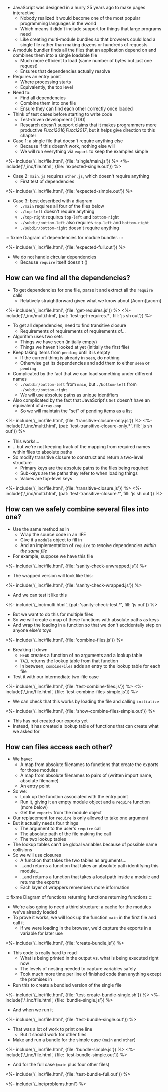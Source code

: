 ---
---

-   JavaScript was designed in a hurry 25 years ago to make pages interactive
    -   Nobody realized it would become one of the most popular programming languages in the world
    -   Which means it didn't include support for things that large programs need
    -   Like creating multi-module bundles so that browsers could load a single file
        rather than making dozens or hundreds of requests
-   A <g key="module_bundler">module bundler</g> finds all the files that an application depend on
    and combines them into a single loadable file
    -   Much more efficient to load (same number of bytes but just one request)
    -   Ensures that dependencies actually resolve
-   Requires an <g key="entry_point">entry point</g>
    -   Where processing starts
    -   Equivalently, the top level
-   Need to:
    -   Find all dependencies
    -   Combine them into one file
    -   Ensure they can find each other correctly once loaded
-   Think of test cases before starting to write code
    -   <g key="tdd">Test-driven development</g> (TDD)
    -   Research doesn't support claims that it makes programmers more productive <cite>Fucci2016,Fucci2017</cite>,
        but it helps give direction to this chapter
-   Case 1: a single file that doesn't require anything else
    -   Because if this doesn't work, nothing else will
    -   We will run everything via `export` to keep the examples simple

<%- include('/_inc/file.html', {file: 'single/main.js'}) %>
<%- include('/_inc/file.html', {file: 'expected-single.out'}) %>

-   Case 2: `main.js` requires `other.js`, which doesn't require anything
    -   First test of dependencies

<%- include('/_inc/file.html', {file: 'expected-simple.out'}) %>

-   Case 3: best described with a diagram
    -   `./main` requires all four of the files below
    -   `./top-left` doesn't require anything
    -   `./top-right` requires `top-left` and `bottom-right`
    -   `./subdir/bottom-left` also requires `top-left` and `bottom-right`
    -   `./subdir/bottom-right` doesn't require anything

::: fixme
Diagram of dependencies for module bundler.
:::

<%- include('/_inc/file.html', {file: 'expected-full.out'}) %>

-   We do not handle <g key="circular_dependency">circular dependencies</g>
    -   Because `require` itself doesn't (<xref key="module-loader"></xref>)

## How can we find all the dependencies?

-   To get dependencies for one file, parse it and extract all the `require` calls
    -   Relatively straightforward given what we know about [Acorn][acorn]

<%- include('/_inc/file.html', {file: 'get-requires.js'}) %>
<%- include('/_inc/multi.html', {pat: 'test-get-requires.*', fill: 'js sh out'}) %>

-   To get all dependencies, need to find <g key="transitive_closure">transitive closure</g>
    -   Requirements of requirements of requirements of…
-   Algorithm uses two sets
    -   Things we have seen (initially empty)
    -   Things we haven't looked at yet (initially the first file)
-   Keep taking items from `pending` until it is empty
    -   If the current thing is already in `seen`, do nothing
    -   Otherwise get its dependencies and add them to either `seen` or `pending`
-   Complicated by the fact that we can load something under different names
    -   `./subdir/bottom-left` from `main`, but `./bottom-left` from `./subdir/bottom-right`
    -   We will use <g key="absolute_path">absolute paths</g> as unique identifiers
-   Also complicated by the fact that JavaScript's `Set` doesn't have an equivalent of `Array.pop`
    -   So we will maintain the "set" of pending items as a list

<%- include('/_inc/file.html', {file: 'transitive-closure-only.js'}) %>
<%- include('/_inc/multi.html', {pat: 'test-transitive-closure-only.*', fill: 'js sh out'}) %>

-   This works…
-   …but we're not keeping track of the mapping from required names within files to absolute paths
-   So modify transitive closure to construct and return a two-level structure
    -   Primary keys are the absolute paths to the files being required
    -   Sub-keys are the paths they refer to when loading things
    -   Values are top-level keys

<%- include('/_inc/file.html', {file: 'transitive-closure.js'}) %>
<%- include('/_inc/multi.html', {pat: 'test-transitive-closure.*', fill: 'js sh out'}) %>

## How can we safely combine several files into one?

-   Use the same method as in <xref key="module-loader"></xref>
    -   Wrap the source code in an <g key="iife">IIFE</g>
    -   Give it a `module` object to fill in
    -   And an implementation of `require` to resolve dependencies *within the same file*
-   For example, suppose we have this file

<%- include('/_inc/file.html', {file: 'sanity-check-unwrapped.js'}) %>

-   The wrapped version will look like this:

<%- include('/_inc/file.html', {file: 'sanity-check-wrapped.js'}) %>

-   And we can test it like this

<%- include('/_inc/multi.html', {pat: 'sanity-check-test.*', fill: 'js out'}) %>

-   But we want to do this for multiple files
-   So we will create a map of these functions with absolute paths as keys
-   And wrap the loading in a function so that we don't accidentally step on anyone else's toys

<%- include('/_inc/file.html', {file: 'combine-files.js'}) %>

-   Breaking it down
    -   `HEAD` creates a function of no arguments and a lookup table
    -   `TAIL` returns the lookup table from that function
    -   In between, `combineFiles` adds an entry to the lookup table for each file
-   Test it with our intermediate two-file case

<%- include('/_inc/file.html', {file: 'test-combine-files.js'}) %>
<%- include('/_inc/file.html', {file: 'test-combine-files-simple.js'}) %>

-   We can check that this works by loading the file and calling `initialize`

<%- include('/_inc/file.html', {file: 'show-combine-files-simple.out'}) %>

-   This has not created our exports yet
-   Instead, it has created a lookup table of functions that can create what we asked for

## How can files access each other?

-   We have:
    -   A map from absolute filenames to functions that create the exports for those modules
    -   A map from absolute filenames to pairs of (written import name, absolute filename)
    -   An entry point
-   So we:
    -   Look up the function associated with the entry point
    -   Run it, giving it an empty module object and a `require` function (more below)
    -   Get the `exports` from the module object
-   Our replacement for `require` is only allowed to take one argument
-   But it actually needs four things
    -   The argument to the user's `require` call
    -   The absolute path of the file making the call
    -   The two lookup tables
-   The lookup tables can't be global variables because of possible name collisions
-   So we will use <g key="closure">closures</g>
    -   A function that takes the two tables as arguments…
    -   …and returns a function that takes an absolute path identifying this module…
    -   …and returns a function that takes a local path inside a module and returns the exports
    -   Each layer of wrappers remembers more information

::: fixme
Diagram of functions returning functions returning functions
:::

-   We're also going to need a third structure: a cache for the modules we've already loaded
-   To prove it works, we will look up the function `main` in the first file and call it
    -   If we were loading in the browser, we'd capture the exports in a variable for later use

<%- include('/_inc/file.html', {file: 'create-bundle.js'}) %>

-   This code is really hard to read
    -   What is being printed in the output vs. what is being executed right now
    -   The levels of nesting needed to capture variables safely
    -   Took much more time per line of finished code than anything except the promises in <xref key="promises"></xref>
-   Run this to create a bundled version of the single file

<%- include('/_inc/file.html', {file: 'test-create-bundle-single.sh'}) %>
<%- include('/_inc/file.html', {file: 'bundle-single.js'}) %>

-   And when we run it

<%- include('/_inc/file.html', {file: 'test-bundle-single.out'}) %>

-   That was a lot of work to print one line
    -   But it should work for other files
-   Make and run a bundle for the simple case (`main` and `other`)

<%- include('/_inc/file.html', {file: 'bundle-simple.js'}) %>
<%- include('/_inc/file.html', {file: 'test-bundle-simple.out'}) %>

-   And for the full case (`main` plus four other files)

<%- include('/_inc/file.html', {file: 'test-bundle-full.out'}) %>

<%- include('/_inc/problems.html') %>
